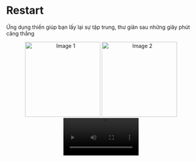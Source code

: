 # Restart
Ứng dụng thiền giúp bạn lấy lại sự tập trung, thư giãn sau những giây phút căng thẳng 
<div align="center">
  <img src="https://github.com/iwy2th/Restart/assets/92966362/8fc8f5aa-fee5-463c-89ce-0971c2650e5c" alt="Image 1" width="200" />
  <img src="https://github.com/iwy2th/Restart/assets/92966362/1fe89933-2acb-4bf3-bd3d-84d2dca072ff" alt="Image 2" width="200" />
</div>

<div align="center">
  <video src="https://github.com/iwy2th/Restart/assets/92966362/8fc8f5aa-fee5-463c-89ce-0971c2650e5c" alt="Video" width="200" controls>
    Your browser does not support the video tag.
  </video>
</div>
